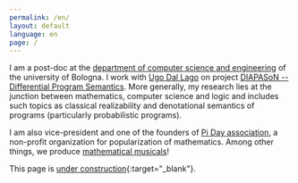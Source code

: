 ```yaml
---
permalink: /en/
layout: default
language: en
page: /
---
```


I am a post-doc at the [department of computer science and engineering](https://www.cs.unibo.it) of the university of Bologna. I work with [Ugo Dal Lago](http://www.cs.unibo.it/~dallago/) on project [DIAPASoN -- Differential Program Semantics](https://site.unibo.it/diapason/). More generally, my research lies at the junction between mathematics, computer science and logic and includes such topics as classical realizability and denotational semantics of programs (particularly probabilistic programs).

I am also vice-president and one of the founders of [Pi Day association](https://www.piday.fr), a non-profit organization for popularization of mathematics. Among other things, we produce [mathematical musicals](http://www.piday.fr/extraits-video-2017/)!

This page is [under construction](https://www.lego.com/){:target="_blank"}.

